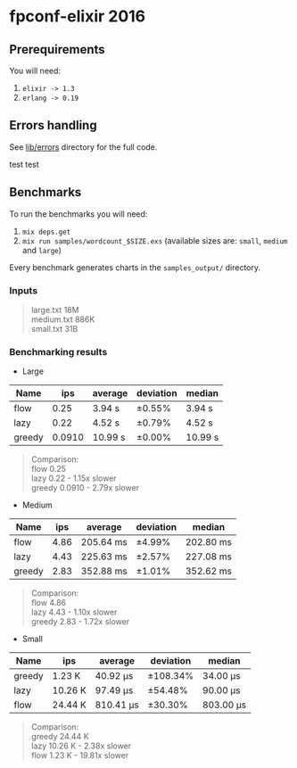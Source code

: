# fpconf-elixir 2016

## Prerequirements

You will need:

1. `elixir -> 1.3`
2. `erlang -> 0.19` 

## Errors handling

See [lib/errors](https://github.com/sobolevn/fpconf_elixir/tree/master/lib/errors) directory
 for the full code. 

test test


## Benchmarks

To run the benchmarks you will need:

1. `mix deps.get`
2. `mix run samples/wordcount_$SIZE.exs` (available sizes are: `small`, `medium` and `large`)

Every benchmark generates charts in the `samples_output/` directory.

### Inputs

> large.txt   18M  
> medium.txt   886K  
> small.txt    31B

### Benchmarking results

- Large

| Name | ips  | average | deviation | median |
|------|------|---------|-----------|--------|
|flow  |0.25  |3.94 s   |±0.55%     |3.94 s  |
|lazy  |0.22  |4.52 s   |±0.79%     |4.52 s  |
|greedy|0.0910|10.99 s  |±0.00%     |10.99 s |

> Comparison:  
> flow            0.25  
> lazy            0.22 - 1.15x slower  
> greedy        0.0910 - 2.79x slower

- Medium

| Name | ips  | average | deviation | median  |
|------|------|---------|-----------|---------|
|flow  |4.86  |205.64 ms|±4.99%     |202.80 ms|
|lazy  |4.43  |225.63 ms|±2.57%     |227.08 ms|
|greedy|2.83  |352.88 ms|±1.01%     |352.62 ms|

> Comparison:  
> flow            4.86  
> lazy            4.43 - 1.10x slower  
> greedy          2.83 - 1.72x slower

- Small

| Name | ips   | average | deviation | median  |
|------|-------|---------|-----------|---------|
|greedy|1.23 K |40.92 μs |±108.34%   |34.00 μs |
|lazy  |10.26 K|97.49 μs |±54.48%    |90.00 μs |
|flow  |24.44 K|810.41 μs|±30.30%    |803.00 μs|

> Comparison:  
> greedy       24.44 K  
> lazy         10.26 K - 2.38x slower  
> flow          1.23 K - 19.81x slower
